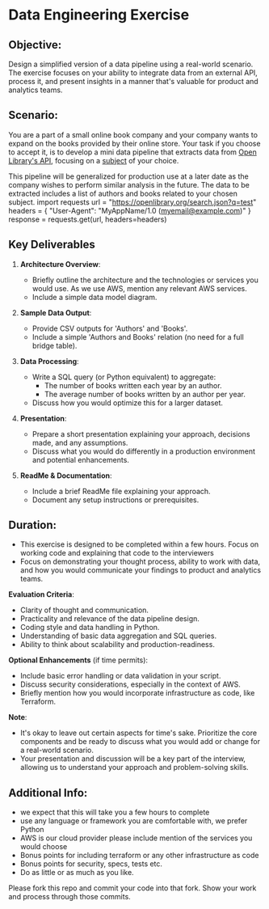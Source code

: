 # Data Engineering Exercise

## Objective:
Design a simplified version of a data pipeline using a real-world scenario. The exercise focuses on your ability to integrate data from an external API, process it, and present insights in a manner that's valuable for product and analytics teams.

## Scenario:
 You are a part of a small online book company and your company wants to expand on the books provided by their online store. Your task if you choose to accept it, is to develop a mini data pipeline that extracts data from [Open Library's API](https://openlibrary.org/developers/api), focusing on a [subject](https://openlibrary.org/dev/docs/api/subjects) of your choice.

This pipeline will be generalized for production use at a later date as the company wishes to perform similar analysis in the future. The data to be extracted includes a list of authors and books related to your chosen subject.
import requests
url = "https://openlibrary.org/search.json?q=test"
headers = {
    "User-Agent": "MyAppName/1.0 (myemail@example.com)"
}
response = requests.get(url, headers=headers)
## Key Deliverables
1. **Architecture Overview**:
   - Briefly outline the architecture and the technologies or services you would use. As we use AWS, mention any relevant AWS services.
   - Include a simple data model diagram.


3. **Sample Data Output**:
   - Provide CSV outputs for 'Authors' and 'Books'.
   - Include a simple 'Authors and Books' relation (no need for a full bridge table).

4. **Data Processing**:
   - Write a SQL query (or Python equivalent) to aggregate:
     - The number of books written each year by an author.
     - The average number of books written by an author per year.
   - Discuss how you would optimize this for a larger dataset.

5. **Presentation**:
   - Prepare a short presentation explaining your approach, decisions made, and any assumptions.
   - Discuss what you would do differently in a production environment and potential enhancements.

6. **ReadMe & Documentation**:
   - Include a brief ReadMe file explaining your approach.
   - Document any setup instructions or prerequisites.

## Duration:
- This exercise is designed to be completed within a few hours. Focus on working code and explaining that code to the interviewers
- Focus on demonstrating your thought process, ability to work with data, and how you would communicate your findings to product and analytics teams.

**Evaluation Criteria**:
- Clarity of thought and communication.
- Practicality and relevance of the data pipeline design.
- Coding style and data handling in Python.
- Understanding of basic data aggregation and SQL queries.
- Ability to think about scalability and production-readiness.

**Optional Enhancements** (if time permits):
- Include basic error handling or data validation in your script.
- Discuss security considerations, especially in the context of AWS.
- Briefly mention how you would incorporate infrastructure as code, like Terraform.

**Note**:
- It's okay to leave out certain aspects for time's sake. Prioritize the core components and be ready to discuss what you would add or change for a real-world scenario.
- Your presentation and discussion will be a key part of the interview, allowing us to understand your approach and problem-solving skills.

## Additional Info:
* we expect that this will take you a few hours to complete
* use any language or framework you are comfortable with, we prefer Python
* AWS is our cloud provider please include mention of the services you would choose
* Bonus points for including terraform or any other infrastructure as code
* Bonus points for security, specs, tests etc.
* Do as little or as much as you like.

Please fork this repo and commit your code into that fork. Show your work and process through those commits.
